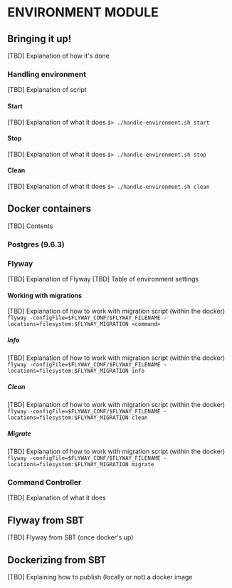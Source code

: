 # ENVIRONMENT MODULE

## Bringing it up!
[TBD] Explanation of how it's done
### Handling environment
[TBD] Explanation of script
#### Start
[TBD] Explanation of what it does
`$> ./handle-environment.sh start`
#### Stop
[TBD] Explanation of what it does
`$> ./handle-environment.sh stop`
#### Clean
[TBD] Explanation of what it does
`$> ./handle-environment.sh clean`

## Docker containers
[TBD] Contents
### Postgres (9.6.3)
### Flyway
[TBD] Explanation of Flyway
[TBD] Table of environment settings
#### Working with migrations
[TBD] Explanation of how to work with migration script (within the docker)
`flyway -configFile=$FLYWAY_CONF/$FLYWAY_FILENAME -locations=filesystem:$FLYWAY_MIGRATION <command>`
##### Info
[TBD] Explanation of how to work with migration script (within the docker)
`flyway -configFile=$FLYWAY_CONF/$FLYWAY_FILENAME -locations=filesystem:$FLYWAY_MIGRATION info`
##### Clean
[TBD] Explanation of how to work with migration script (within the docker)
`flyway -configFile=$FLYWAY_CONF/$FLYWAY_FILENAME -locations=filesystem:$FLYWAY_MIGRATION clean`
##### Migrate
[TBD] Explanation of how to work with migration script (within the docker)
`flyway -configFile=$FLYWAY_CONF/$FLYWAY_FILENAME -locations=filesystem:$FLYWAY_MIGRATION migrate`

### Command Controller
[TBD] Explanation of what it does

## Flyway from SBT
[TBD] Flyway from SBT (once docker's up)

## Dockerizing from SBT
[TBD] Explaining how to publish (locally or not) a docker image